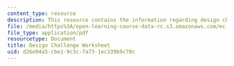 ```yaml
---
content_type: resource
description: This resource contains the information regarding design challenge worksheet.
file: /media/https%3A/open-learning-course-data-rc.s3.amazonaws.com/ec-710-d-lab-medical-technologies-for-the-developing-world-spring-2010/d26e04a5cbe19c3c7a731ec339b9c70c_MITEC_710S10_DsgnChlngWrk.pdf
file_type: application/pdf
resourcetype: Document
title: Design Challenge Worksheet
uid: d26e04a5-cbe1-9c3c-7a73-1ec339b9c70c
---
```

